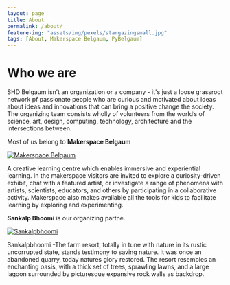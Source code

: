 ```yaml
---
layout: page
title: About
permalink: /about/
feature-img: "assets/img/pexels/stargazingsmall.jpg"
tags: [About, Makerspace Belgaum, PyBelgaum]
---
```


# Who we are

SHD Belgaum isn’t an organization or a company - it's just a loose grassroot network pf passionate people who are curious and motivated about ideas about ideas and innovations that can bring a positive change the society. The organizing team consists wholly of volunteers from the world’s of science, art, design, computing, technology, architecture and the intersections between.

Most of us belong to **Makerspace Belgaum** 
<p>
 <a href=""><img src="{{site.baseurl}}/assets/img/msblogo.jpg" alt="Makerspace Belgaum" ></a>
</p>

A creative learning centre which enables immersive and experiential learning.  In the makerspace visitors are invited to explore a curiosity-driven exhibit, chat with a featured artist, or investigate a range of phenomena with artists, scientists, educators, and others by participating in a collaborative activity. Makerspace also makes available all the tools for kids to facilitate learning by exploring and experimenting.
    
     
**Sankalp Bhoomi** is our organizing partne.
<p>
 <a href="http://sankalphospitality.in" target="_blank" ><img src="{{site.baseurl}}/assets/img/sankalpbhoomi.jpg" alt="Sankalpbhoomi"></a>
</P> 
Sankalpbhoomi -The farm resort, totally in tune with nature in its rustic	uncorrupted state, stands testimony to	saving nature. It was once an abandoned 	quarry, today	natures 	glory restored. The resort resembles an enchanting oasis, with a thick set of trees, sprawling lawns, and a large lagoon surrounded by picturesque expansive rock walls as backdrop. 

